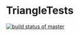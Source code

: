 # TriangleTests

[![build status of master](https://travis-ci.org/markparis1/TriangleTests.svg?branch=master)](https://travis-ci.org/tsmith567/Triangle567)